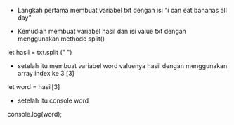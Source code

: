 - Langkah pertama membuat variabel txt dengan isi "i can eat bananas all day"

- Kemudian membuat variabel hasil dan isi value txt dengan menggunakan methode split()

 let hasil = txt.split (" ") 

- setelah itu membuat variabel word valuenya hasil dengan menggunakan array index ke 3 [3]

 let word = hasil[3] 

- setelah itu console word 

 console.log(word); 